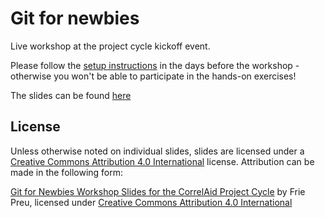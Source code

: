 
# Git for newbies

Live workshop at the project cycle kickoff event.

Please follow the [setup instructions](https://github.com/CorrelAid/git-newbie-playground) in the days before the workshop - otherwise you won't be able to participate in the hands-on exercises!

The slides can be found [here](https://correlaid.github.io/projektzyklus-workshops/00_kickoff-git-for-newbies/slides.html)

## License
Unless otherwise noted on individual slides, slides are licensed under a [Creative Commons Attribution 4.0 International](https://creativecommons.org/licenses/by/4.0/deed) license. Attribution can be made in the following form:

[Git for Newbies Workshop Slides for the CorrelAid Project Cycle](https://correlaid.github.io/projektzyklus-workshops/00_kickoff-git-for-newbies/slides.html) by Frie Preu, licensed under [Creative Commons Attribution 4.0 International](https://creativecommons.org/licenses/by/4.0/deed)

